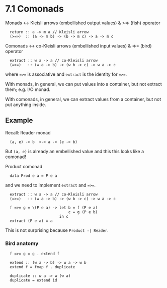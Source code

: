 # 7.1 Comonads
Monads <-> Kleisli arrows (embellished output values) & >=> (fish) operator
```
  return :: a -> m a // Kleisli arrow
  (>=>)  :: (a -> m b) -> (b -> m c) -> a -> m c
```

Comonads <-> co-Kleisli arrows (embellished input values) & =>= (bird) operator
```
  extract :: w a -> a // co-Kleisli arrow
  (=>=)   :: (w a -> b) -> (w b -> c) -> w a -> c
```
where `=>=` is associative and `extract` is the identity for `=>=`.

With monads, in general, we can put values into a container, but not extract them; e.g. I/O monad.

With comonads, in general, we can extract values from a container, but not put anything inside.

## Example
Recall: Reader monad
```
  (a, e) -> b  <-> a -> (e -> b)
```

But `(a, e)` is already an embellished value and this this looks like a comonad!

Product comonad
```
  data Prod e a = P e a
```
and we need to implement `extract` and `=>=`.
```
  extract :: w a -> a // co-Kleisli arrow
  (=>=)   :: (w a -> b) -> (w b -> c) -> w a -> c

  f =>= g = \(P e a) -> let b = f (P e a)
                            c = g (P e b)
                        in c
  extract (P e a) = a
```

This is not surprising because `Product -| Reader`.

### Bird anatomy
```
  f =>= g = g . extend f

  extend :: (w a -> b) -> w a -> w b
  extend f = fmap f . duplicate

  duplicate :: w a -> w (w a)
  duplicate = extend id
```
